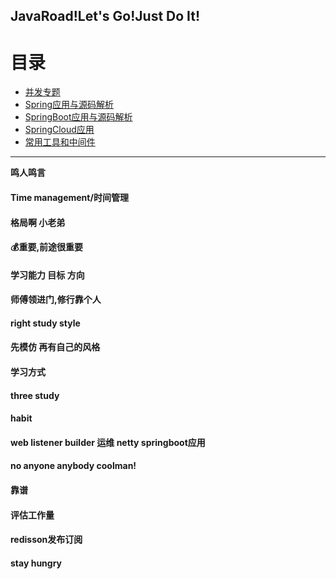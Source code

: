 ## JavaRoad!Let's Go!Just Do It!

目录
===
- [并发专题](#并发专题)
- [Spring应用与源码解析](#Spring应用与源码解析)
- [SpringBoot应用与源码解析](#SpringBoot应用与源码解析)
- [SpringCloud应用](#SpringCloud应用)
- [常用工具和中间件](#常用工具和中间件)
------








<b>鸣人鸣言</b>
#### Time management/时间管理
#### 格局啊 小老弟
#### 💰重要,前途很重要
#### 学习能力 目标 方向
#### 师傅领进门,修行靠个人
#### right study style
#### 先模仿 再有自己的风格
#### 学习方式
#### three study
#### habit
#### web listener builder 运维 netty springboot应用
#### no anyone anybody coolman!
#### 靠谱
#### 评估工作量
#### redisson发布订阅
#### stay hungry
